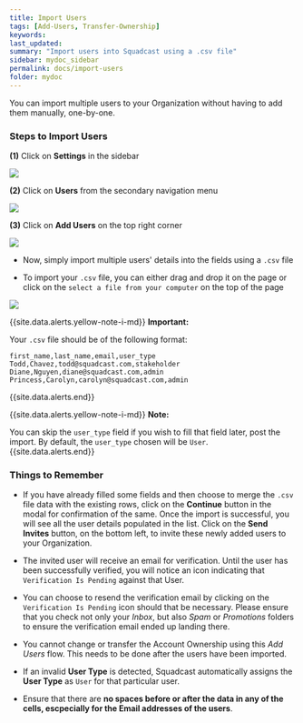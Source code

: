 ```yaml
---
title: Import Users
tags: [Add-Users, Transfer-Ownership]
keywords:
last_updated:
summary: "Import users into Squadcast using a .csv file"
sidebar: mydoc_sidebar
permalink: docs/import-users
folder: mydoc
---
```


You can import multiple users to your Organization without having to add them manually, one-by-one.

### Steps to Import Users

**(1)** Click on **Settings** in the sidebar

![](images/add_and_delete_users_1.png)

**(2)** Click on **Users** from the secondary navigation menu

![](images/add_and_delete_users_2.png)

**(3)** Click on **Add Users** on the top right corner

![](images/add_and_delete_users_3.png)

- Now, simply import multiple users' details into the fields using a `.csv` file

- To import your `.csv` file, you can either drag and drop it on the page or click on the `select a file from your computer` on the top of the page

![](images/add_and_delete_users_7.png)

{{site.data.alerts.yellow-note-i-md}}
**Important:**

Your `.csv` file should be of the following format:

```csv
first_name,last_name,email,user_type
Todd,Chavez,todd@squadcast.com,stakeholder
Diane,Nguyen,diane@squadcast.com,admin
Princess,Carolyn,carolyn@squadcast.com,admin
```
{{site.data.alerts.end}}

{{site.data.alerts.yellow-note-i-md}}
**Note:**

You can skip the `user_type` field if you wish to fill that field later, post the import. By default, the `user_type` chosen will be `User`.
{{site.data.alerts.end}}

### Things to Remember

- If you have already filled some fields and then choose to merge the `.csv` file data with the existing rows, click on the **Continue** button in the modal for confirmation of the same. Once the import is successful, you will see all the user details populated in the list. Click on the **Send Invites** button, on the bottom left, to invite these newly added users to your Organization.

- The invited user will receive an email for verification. Until the user has been successfully verified, you will notice an icon indicating that `Verification Is Pending` against that User. 

- You can choose to resend the verification email by clicking on the `Verification Is Pending` icon should that be necessary. Please ensure that you check not only your _Inbox_, but also _Spam_ or _Promotions_ folders to ensure the verification email ended up landing there.

- You cannot change or transfer the Account Ownership using this _Add Users_ flow. This needs to be done after the users have been imported.

- If an invalid **User Type** is detected, Squadcast automatically assigns the **User Type** as `User` for that particular user.

- Ensure that there are **no spaces before or after the data in any of the cells, escpecially for the Email addresses of the users**.